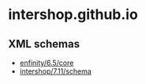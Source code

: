 # intershop.github.io
## XML schemas
- [enfinity/6.5/core](xml/enfinity/6.5/core)
- [intershop/7.11/schema](xml/intershop/7.11/schema)